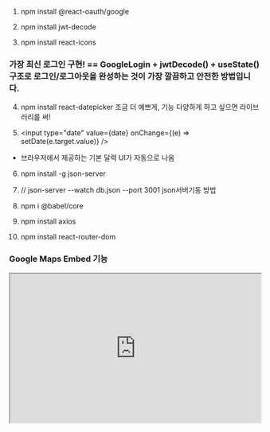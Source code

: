 
1.  npm install @react-oauth/google

2.  npm install jwt-decode

3. npm install react-icons
 ### 가장 최신 로그인 구현! == GoogleLogin + jwtDecode() + useState() 구조로 로그인/로그아웃을 완성하는 것이 가장 깔끔하고 안전한 방법입니다.

4. npm install react-datepicker
조금 더 예쁘게, 기능 다양하게 하고 싶으면 라이브러리를 써!

5. <input type="date" value={date} onChange={(e) => setDate(e.target.value)} />
- 브라우저에서 제공하는 기본 달력 UI가 자동으로 나옴

6. npm install -g json-server

7. // json-server --watch db.json --port 3001  json서버기동 방법

8. npm i @babel/core

9. npm install axios

10. npm install react-router-dom

 ###  Google Maps Embed 기능

<iframe
  title="map"
  src="https://www.google.com/maps/embed?pb=..."
  width="100%"
  height="300"
  style={{ border: 0, borderRadius: '12px' }}
  allowFullScreen=""
  loading="lazy"
/>


✅ 어떻게 가져오냐면
https://maps.google.com 에 들어가서

원하는 위치를 검색

왼쪽 상단 '메뉴(三)' → 지도 공유 또는 퍼가기 → HTML 복사

iframe 코드 복사해서 컴포넌트에 붙이면 끝

